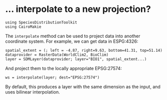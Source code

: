 # ... interpolate to a new projection?

```@example 1
using SpeciesDistributionToolkit
using CairoMakie
```

The `interpolate` method can be used to project data into another coordinate system. For example, we can get data in ESPG:4326:

```@example 1
spatial_extent = (; left = -4.87, right=9.63, bottom=41.31, top=51.14)
dataprovider = RasterData(WorldClim2, BioClim)
layer = SDMLayer(dataprovider; layer="BIO1", spatial_extent...)
```

And project them to the locally appropriate EPSG:27574:

```@example 1
ws = interpolate(layer; dest="EPSG:27574")
```

By default, this produces a layer with the same dimension as the input, and uses bilinear interpolation.